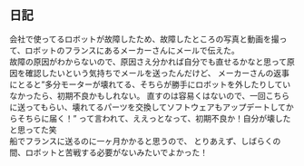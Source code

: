 ## 日記

会社で使ってるロボットが故障したため、故障したところの写真と動画を撮って、ロボットのフランスにあるメーカーさんにメールで伝えた。  
故障の原因がわからないので、原因さえ分かれば自分でも直せるかなと思って原因を確認したいという気持ちでメールを送ったんだけど、
メーカーさんの返事にとると”多分モーターが壊れてる、そちらが勝手にロボットを外したりしていなかったら、初期不良かもしれない。
直すのは容易くはないので、一回こちらに送ってもらい、壊れてるパーツを交換してソフトウェアもアップデートしてからそちらに届く！”
って言われて、ええっとなって、初期不良か！自分が壊したと思ってた笑  
船でフランスに送るのに一ヶ月かかると思うので、
とりあえず、しばらくの間、ロボットと苦戦する必要がないみたいでよかった！

